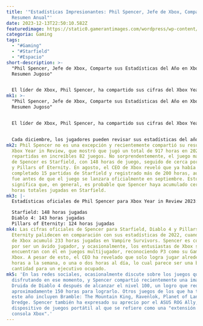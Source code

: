 ```yaml
---
title: '"Estadísticas Impresionantes: Phil Spencer, Jefe de Xbox, Comparte su
  Resumen Anual"'
date: 2023-12-13T22:50:10.582Z
featuredimage: https://static0.gamerantimages.com/wordpress/wp-content/uploads/2023/12/phil-spencer-in-front-of-xbox-logo.jpg?q=50&fit=contain&w=1140&h=&dpr=1.5
categoria: Gaming
tags:
  - "#Gaming"
  - "#Starfield"
  - "#Espacio"
short-description: >-
  "Phil Spencer, Jefe de Xbox, Comparte sus Estadísticas del Año en Xbox: Un
  Resumen Jugoso"


  El líder de Xbox, Phil Spencer, ha compartido sus cifras del Xbox Year in Review, revelando un asombroso total de 917 horas jugadas en 2023. El CEO de Microsoft Gaming, presume de tener una agenda muy apretada liderando
mk1: >-
  "Phil Spencer, Jefe de Xbox, Comparte sus Estadísticas del Año en Xbox: Un
  Resumen Jugoso"


  El líder de Xbox, Phil Spencer, ha compartido sus cifras del Xbox Year in Review, revelando un asombroso total de 917 horas jugadas en 2023. El CEO de Microsoft Gaming, presume de tener una agenda muy apretada liderando una enorme división de juegos, especialmente en los meses posteriores a la adquisición de Activision Blizzard, la fusión más grande de la industria hasta la fecha. Sin embargo, esto no ha impedido que el gamer disfrute de bastante tiempo de juego.


  Cada diciembre, los jugadores pueden revisar sus estadísticas del año a través del PlayStation Wrap-Up y el Xbox Year in Review. Puede ser emocionante, y a veces sorprendente, ver un resumen del número de juegos jugados, el juego más jugado, las horas totales de juego y el número de logros desbloqueados o trofeos obtenidos. Las redes sociales suelen llenarse de personas compartiendo sus estadísticas de PlayStation y Xbox.
mk2: Phil Spencer no es una excepción y recientemente compartió su resumen del
  Xbox Year in Review, que mostró que jugó un total de 917 horas en 2023,
  repartidas en increíbles 82 juegos. No sorprendentemente, el juego más jugado
  de Spencer es Starfield, con 148 horas de juego, seguido de cerca por Diablo 4
  y Pillars of Eternity. En agosto, el CEO de Xbox reveló que ya había
  completado 15 partidas de Starfield y registrado más de 200 horas, aunque eso
  fue antes de que el juego se lanzara oficialmente en septiembre. Esto
  significa que, en general, es probable que Spencer haya acumulado cerca de 350
  horas totales jugadas en Starfield.
mk3: |-
  Estadísticas oficiales de Phil Spencer para Xbox Year in Review 2023:

  Starfield: 148 horas jugadas
  Diablo 4: 143 horas jugadas
  Pillars of Eternity: 124 horas jugadas
mk4: Las cifras oficiales de Spencer para Starfield, Diablo 4 y Pillars of
  Eternity palidecen en comparación con sus estadísticas de 2022, cuando el Jefe
  de Xbox acumuló 233 horas jugadas en Vampire Survivors. Spencer es conocido
  por ser un ávido jugador, y ocasionalmente, los entusiastas de Xbox se
  encuentran con él en juegos multijugador, reconociendo P3 como su Gamertag de
  Xbox. A pesar de esto, el CEO ha revelado que solo logra jugar alrededor de 15
  horas a la semana, o una o dos horas al día, lo cual parece ser una buena
  cantidad para un ejecutivo ocupado.
mk5: 'En las redes sociales, ocasionalmente discute sobre los juegos que está
  disfrutando en ese momento, y Spencer compartió recientemente una imagen de su
  Druida de Diablo 4 después de alcanzar el nivel 100, un logro que requiere
  aproximadamente 150 horas para lograrlo. Otros juegos de los que ha tuiteado
  este año incluyen Bramble: The Mountain King, Ravenlok, Planet of Lana y
  Dredge. Spencer también ha expresado su aprecio por el ASUS ROG Ally, el
  dispositivo de juegos portátil al que se refiere como una "extensión de su
  consola Xbox".'
---
```

